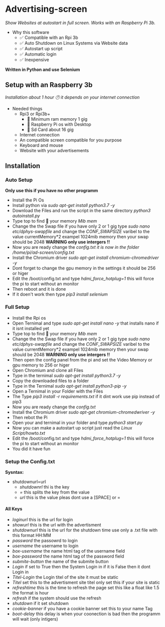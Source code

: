 # Advertising-screen

*Show Websites at autostart in full screen. Works with an Raspberry Pi 3b.*
* Why this software
    * ✅  Compatible with an Rpi 3b
    * ✅  Auto Shutdown on Linux Systems via Website data
    * ✅  Autostart up script
    * ✅  Automatic login
    * ✅  Inexpensive

__Written in Python and use Selenium__

## Setup with an Raspberry 3b

*Installation about 1 hour 🕐 it depends on your internet connection*

* Needed things
    * Rpi3 or Rpi3b+
        * 📝  Minimum ram memory 1 gig
        * 📝  Raspberry Pi os with Desktop
        * 📝  Sd Card about 16 gig
    * Internet connection
    * An compatible screen compatible for you purpose
    * Keyboard and mouse
    * Website with your advertisements

## Installation 

### Auto Setup
__Only use this if you have no other programm__
- Install the Pi Os
- Install python via *sudo apt-get install python3.7 -y*
- Download the Files and run the script in the same directory *python3 autoinstall.py*
- Type top to find 🔎 your memory *Mib mem*
- Change the the Swap file if you have only 2 or 1 gig type *sudo nano etc/dphys-swapfile* and change the *CONF_SWAPSIZE* varibel to the value currentMemory*2 exampel 1024mib memory then your swap should be 2048
__WARNING only use intergers !!__
- Now you are ready change the *config.txt it is now in the folder /home/pi/ad-screen/config.txt*
- Install the Chromium driver *sudo apt-get install chromium-chromedriver -y*
- Dont forget to change the gpu memory in the settings it should be 256 or higer
- Edit the /boot/config.txt and type *hdmi_force_hotplug=1* this will force the pi to start without an monitor
- Then reboot and it is done 
- If it doen't work then type *pip3 install selenium*

### Full Setup
- Install the Rpi os
- Open Ternimal and type *sudo apt-get install nano -y* that installs nano if it isnt installed yet
- Type top to find 🔎 your memory *Mib mem*
- Change the the Swap file if you have only 2 or 1 gig type *sudo nano etc/dphys-swapfile* and change the *CONF_SWAPSIZE* varibel to the value currentMemory*2 exampel 1024mib memory then your swap should be 2048
__WARNING only use intergers !!__
- Then open the config panel from the pi and set the Video Memory or gpu memory to 256 or higer
- Open Chromium and clone all Files
- Type in the ternimal *sudo apt-get install python3.7 -y*
- Copy the downloaded files to a folder
- Type in the Ternimal *sudo apt-get install python3-pip -y*
- Open a Ternimal in your Folder with the Files
- The Type *pip3 install -r requirements.txt* if it dint work use pip instead of pip3
- Now you are ready change the *config.txt*
- Install the Chromium driver *sudo apt-get chromium-chromedwriver -y*
- Then rebot the Pi
- Open your and ternimal in your folder and type *python3 start.py*
- Now you can make a autostart up script just read the *Linux Script/howto.txt*
- Edit the /boot/config.txt and type *hdmi_force_hotplug=1* this will force the pi to start without an monitor
- You did it have fun

### Setup the Config.txt
__Sysntax:__

- shutdownurl=url
    * *shutdownrl* thi is the key
    * *=* this splits the key from the value
    * *url* this is the value pleas dont use a [SPACE] or =

#### All Keys
- *loginurl* this is the url for login
- *showurl* this is the url with the advertisment
- *shutdownurl* this is the url for the shutdown time use only a .txt file with this format HH:MM
- *password* the passowrd to login
- *username* the username to login
- *box-username* the name html tag of the username field
- *box-password* the name html tag of the password field
- *submite-button* the name of the submite button
- *Login* if set to True then the System Login in if it is False then it dont Login in 
- *Titel-Login* the Login titel of the site it must be static
- *Titel* set this to the advertisment site titel only set this if your site is static
- *refreshtime* this is the time to refresh the page set this like a float like 1.5 the format is hour
- *refresh* if the system should use the refresh
- *shutdown* if it set shutdown
- *cookie-banner* if you have a cookie banner set this to your name Tag
- *boot-delay* this delay is when your coonection is bad then the programm will wait (only intigers)
